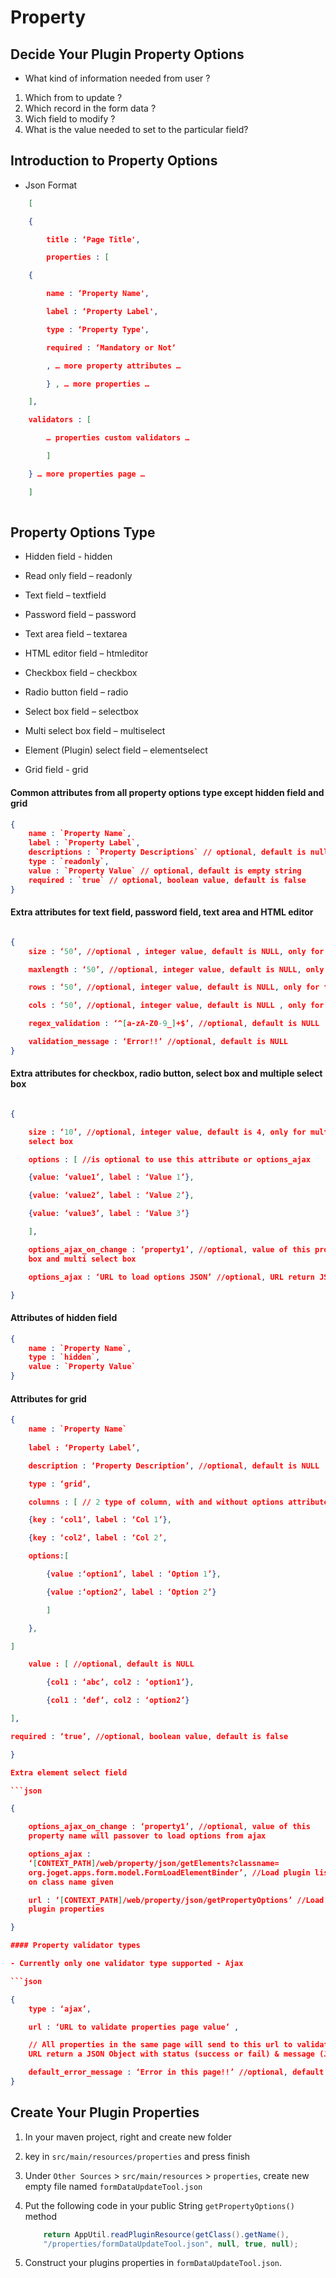 # Property 

## Decide Your Plugin Property Options 

- What kind of information needed from user ?

1. Which from to update ?
2. Which record in the form data ?
3. Wich field to modify ?
4. What is the value needed to set to the particular field?

## Introduction to Property Options 

- Json Format

```json
	[

	{

		title : ‘Page Title',

		properties : [

	{

		name : ‘Property Name',

		label : ‘Property Label',

		type : ‘Property Type',

		required : ‘Mandatory or Not‘

		, … more property attributes …

		} , … more properties …

	],

	validators : [

		… properties custom validators …

		]

	} … more properties page …

	]
	
```

## Property Options Type


- Hidden field - hidden

- Read only field – readonly

- Text field – textfield

- Password field – password

- Text area field – textarea

- HTML editor field – htmleditor

- Checkbox field – checkbox

- Radio button field – radio

- Select box field – selectbox

- Multi select box field – multiselect

- Element (Plugin) select field – elementselect

- Grid field - grid


#### Common attributes from all property options type except hidden field and grid 

```json
{
	name : `Property Name`,
	label : `Property Label`,
	descriptions : `Property Descriptions` // optional, default is null,
	type : `readonly`,
	value : `Property Value` // optional, default is empty string
	required : `true` // optional, boolean value, default is false
}

```

#### Extra attributes for text field, password field, text area and HTML editor

```json

{
	size : ‘50’, //optional , integer value, default is NULL, only for text field and password field

	maxlength : ‘50’, //optional, integer value, default is NULL, only for text field and password field

	rows : ‘50’, //optional, integer value, default is NULL, only for text area and html editor

	cols : ‘50’, //optional, integer value, default is NULL , only for text area and html editor

	regex_validation : ‘^[a-zA-Z0-9_]+$’, //optional, default is NULL

	validation_message : ‘Error!!’ //optional, default is NULL
}

```

#### Extra attributes for checkbox, radio button, select box and multiple select box

``` json

{

	size : ‘10’, //optional, integer value, default is 4, only for multi
	select box

	options : [ //is optional to use this attribute or options_ajax

	{value: ‘value1’, label : ‘Value 1’},

	{value: ‘value2’, label : ‘Value 2’},

	{value: ‘value3’, label : ‘Value 3’}

	],

	options_ajax_on_change : ‘property1’, //optional, value of this property name will passed over to load options from ajax, only for select
	box and multi select box

	options_ajax : ‘URL to load options JSON’ //optional, URL return JSON Array of a set of Objects that have value & label attribute

}

```

#### Attributes of hidden field 

```json
{
	name : `Property Name`,
	type : `hidden`,
	value : `Property Value`
}

```

#### Attributes for grid

```json
{
	name : `Property Name`
	
	label : ‘Property Label’,

	description : ‘Property Description’, //optional, default is NULL

	type : ‘grid’,

	columns : [ // 2 type of column, with and without options attribute

	{key : ‘col1’, label : ‘Col 1’},

	{key : ‘col2’, label : ‘Col 2’,

	options:[

		{value :‘option1’, label : ‘Option 1’},

		{value :‘option2’, label : ‘Option 2’}

		]

	},

]

	value : [ //optional, default is NULL

		{col1 : ‘abc’, col2 : ‘option1’},

		{col1 : ‘def’, col2 : ‘option2’}

],

required : ‘true’, //optional, boolean value, default is false

}

Extra element select field

```json

{

	options_ajax_on_change : ‘property1’, //optional, value of this
	property name will passover to load options from ajax

	options_ajax :
	‘[CONTEXT_PATH]/web/property/json/getElements?classname=
	org.joget.apps.form.model.FormLoadElementBinder’, //Load plugin list based
	on class name given

	url : ‘[CONTEXT_PATH]/web/property/json/getPropertyOptions’ //Load
	plugin properties

}

#### Property validator types 

- Currently only one validator type supported - Ajax

```json

{
	type : ‘ajax’,

	url : ‘URL to validate properties page value’ ,

	// All properties in the same page will send to this url to validate,
	URL return a JSON Object with status (success or fail) & message (JSONArray of String) attribute

	default_error_message : ‘Error in this page!!’ //optional, default is null
}

```

## Create Your Plugin Properties 

1. In your maven project, right and create new folder 
2. key in `src/main/resources/properties` and press finish 
2. Under `Other Sources` > `src/main/resources` > `properties`, create new empty file named `formDataUpdateTool.json`
4. Put the following code in your public String `getPropertyOptions()` method

	```java
		return AppUtil.readPluginResource(getClass().getName(),
		"/properties/formDataUpdateTool.json", null, true, null);
	```
5. Construct your plugins properties in `formDataUpdateTool.json`.
